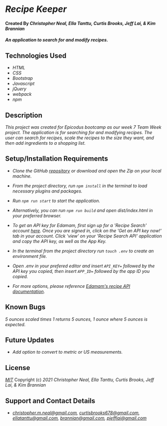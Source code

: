 # _Recipe Keeper_

#### Created By _**Christopher Neal, Ella Tanttu, Curtis Brooks, Jeff Lai, & Kim Brannian**_

#### _An application to search for and modify recipes._

## Technologies Used

* _HTML_
* _CSS_
* _Bootstrap_
* _Javascript_
* _jQuery_
* _webpack_
* _npm_

## Description

_This project was created for Epicodus bootcamp as our week 7 Team Week project. The application is for searching for and modifying recipes. The user can search for recipes, scale the recipes to the size they want, and then add ingredients to a shopping list._

## Setup/Installation Requirements

* _Clone the GitHub [repository](https://github.com/christophermneal/recipe-keeper) or download and open the Zip on your local machine._
* _From the project directory, run `npm install` in the terminal to load necessary plugins and packages._
* _Run `npm run start` to start the application._
* _Alternatively, you can run `npm run build` and open dist/index.html in your preferred browser._

* _To get an API key for Edamam, first sign up for a 'Recipe Search' account [here](https://developer.edamam.com/). Once you are signed in, click on the 'Get an API key now!' tab in your account. Click 'view' on your 'Recipe Search API' application and copy the API key, as well as the App Key._
* _In the terminal from the project directory run `touch .env` to create an environment file._
* _Open .env in your prefered editor and insert `API_KEY=` followed by the API key you copied, then insert `APP_ID=` followed by the app ID you copied._

* _For more options, please reference [Edamam's recipe API documentation](https://developer.edamam.com/edamam-docs-recipe-api)._

## Known Bugs

_5 ounces scaled times 1 returns 5 ounces, 1 ounce where 5 ounces is expected._

## Future Updates

* _Add option to convert to metric or US measurements._

## License

_[MIT](https://opensource.org/licenses/MIT)_
Copyright (c) _2021_ _Christopher Neal, Ella Tanttu, Curtis Brooks, Jeff Lai, & Kim Brannian_

## Support and Contact Details
* _[christopher.m.neal@gmail.com](mailto:christopher.m.neal@gmail.com), [curtisbrooks678@gmail.com](mailto:curtisbrooks678@gmail.com), [ellatanttu@gmail.com](mailto:ellatanttu@gmail.com), [brannian@gmail.com](mailto:brannian@gmail.com), [pjefflai@gmail.com](mailto:pjefflai@gmail.com)_
